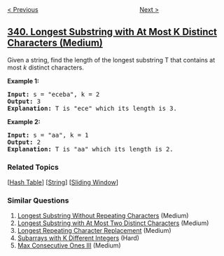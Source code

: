 <!--|This file generated by command(leetcode description); DO NOT EDIT.    |-->
<!--+----------------------------------------------------------------------+-->
<!--|@author    openset <openset.wang@gmail.com>                           |-->
<!--|@link      https://github.com/openset                                 |-->
<!--|@home      https://github.com/openset/leetcode                        |-->
<!--+----------------------------------------------------------------------+-->

[< Previous](../nested-list-weight-sum "Nested List Weight Sum")
　　　　　　　　　　　　　　　　
[Next >](../flatten-nested-list-iterator "Flatten Nested List Iterator")

## [340. Longest Substring with At Most K Distinct Characters (Medium)](https://leetcode.com/problems/longest-substring-with-at-most-k-distinct-characters "至多包含 K 个不同字符的最长子串")

<p>Given a string, find the length of the longest substring T that contains at most <i>k</i> distinct characters.</p>

<p><strong>Example 1:</strong></p>

<div>
<pre>
<strong>Input: </strong>s = <span id="example-input-1-1">&quot;eceba&quot;</span>, k = <span id="example-input-1-2">2</span>
<strong>Output: </strong><span id="example-output-1">3</span>
<strong>Explanation: </strong>T is &quot;ece&quot; which its length is 3.</pre>

<div>
<p><strong>Example 2:</strong></p>

<pre>
<strong>Input: </strong>s = <span id="example-input-2-1">&quot;aa&quot;</span>, k = <span id="example-input-2-2">1</span>
<strong>Output: </strong>2
<strong>Explanation: </strong>T is &quot;aa&quot; which its length is 2.
</pre>

### Related Topics
  [[Hash Table](../../tag/hash-table/README.md)]
  [[String](../../tag/string/README.md)]
  [[Sliding Window](../../tag/sliding-window/README.md)]

### Similar Questions
  1. [Longest Substring Without Repeating Characters](../longest-substring-without-repeating-characters) (Medium)
  1. [Longest Substring with At Most Two Distinct Characters](../longest-substring-with-at-most-two-distinct-characters) (Medium)
  1. [Longest Repeating Character Replacement](../longest-repeating-character-replacement) (Medium)
  1. [Subarrays with K Different Integers](../subarrays-with-k-different-integers) (Hard)
  1. [Max Consecutive Ones III](../max-consecutive-ones-iii) (Medium)
